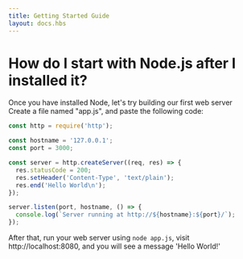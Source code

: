 ```yaml
---
title: Getting Started Guide
layout: docs.hbs
---
```


# How do I start with Node.js after I installed it?

Once you have installed Node, let's try building our first web server\
Create a file named "app.js", and paste the following code:

```javascript
const http = require('http');

const hostname = '127.0.0.1';
const port = 3000;

const server = http.createServer((req, res) => {
  res.statusCode = 200;
  res.setHeader('Content-Type', 'text/plain');
  res.end('Hello World\n');
});

server.listen(port, hostname, () => {
  console.log(`Server running at http://${hostname}:${port}/`);
});
```

After that, run your web server using ``` node app.js ```, visit http://localhost:8080, and you will see a message 'Hello World!'
